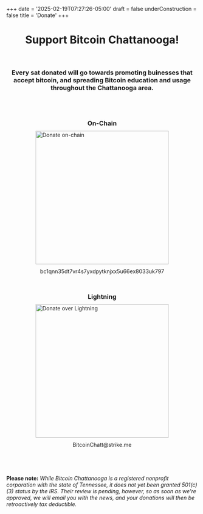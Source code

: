 +++
date = '2025-02-19T07:27:26-05:00'
draft = false
underConstruction = false
title = 'Donate'
+++

<div class="article">

<h1 style="text-align:center">Support Bitcoin Chattanooga!</h1>

<br>

<h3 style="text-align:center">Every sat donated will go towards promoting buinesses that accept bitcoin, and spreading Bitcoin education and usage throughout the Chattanooga area.</h3>

<br>

<div class="video-container">
  <div class="video-item">
    <h3 class="iframe-title">On-Chain</h3>
    <img src="BitcoinChatt.github.io/content/Bitcoin Chatt QR On-chain.png" style="margin: 0rem;" width="350" height="350" alt="Donate on-chain">
    <p>bc1qnn35dt7vr4s7yxdpytknjxx5u66ex8033uk797</p>
  </div>
  <div class="video-item">
    <h3 class="iframe-title">Lightning</h3>
    <img src="BitcoinChatt.github.io/content/Bitcoin Chatt QR Lightning.png" style="margin: 0rem;" width="350" height="350" alt="Donate over Lightning">
    <p>BitcoinChatt@strike.me</p>
  </div>
</div>

<style>
.video-container {
  display: flex;
  flex-wrap: wrap;
  gap: 3rem;
  justify-content: center;
  max-width: 800px;
  margin: 0 auto;
  padding: 40px;
}

.video-item {
  width: 350px;
  box-sizing: border-box;
}

.iframe-title {
  text-align: center;
  margin: 0 0 10px 0;
}

.video-item p {
  margin: 10px 0 0 0;
  text-align: center;
}

.video-item img {
  display: block;
}
</style>

<br>

<b>Please note:</b> <i>While Bitcoin Chattanooga is a registered nonprofit corporation with the state of Tennessee, it does not yet been granted 501(c)(3) status by the IRS. Their review is pending, however, so as soon as we're approved, we will email you with the news, and your donations will then be retroactively tax deductible.</i>

<br>

</div>

